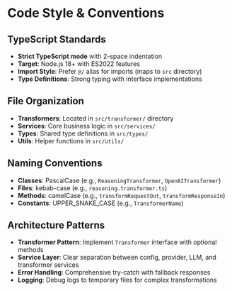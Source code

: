 # Code Style & Conventions

## TypeScript Standards
- **Strict TypeScript mode** with 2-space indentation
- **Target**: Node.js 18+ with ES2022 features
- **Import Style**: Prefer `@/` alias for imports (maps to `src` directory)
- **Type Definitions**: Strong typing with interface implementations

## File Organization
- **Transformers**: Located in `src/transformer/` directory
- **Services**: Core business logic in `src/services/`
- **Types**: Shared type definitions in `src/types/`
- **Utils**: Helper functions in `src/utils/`

## Naming Conventions
- **Classes**: PascalCase (e.g., `ReasoningTransformer`, `OpenAITransformer`)
- **Files**: kebab-case (e.g., `reasoning.transformer.ts`)
- **Methods**: camelCase (e.g., `transformRequestOut`, `transformResponseIn`)
- **Constants**: UPPER_SNAKE_CASE (e.g., `TransformerName`)

## Architecture Patterns
- **Transformer Pattern**: Implement `Transformer` interface with optional methods
- **Service Layer**: Clear separation between config, provider, LLM, and transformer services
- **Error Handling**: Comprehensive try-catch with fallback responses
- **Logging**: Debug logs to temporary files for complex transformations